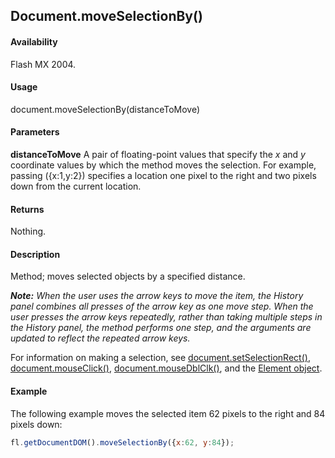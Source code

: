 ## Document.moveSelectionBy()

#### Availability

Flash MX 2004.

#### Usage

document.moveSelectionBy(distanceToMove)

#### Parameters

**distanceToMove** A pair of floating-point values that specify the *x* and *y* coordinate values by which the method moves the selection. For example, passing ({x:1,y:2}) specifies a location one pixel to the right and two pixels down from the current location.

#### Returns

Nothing.

#### Description

Method; moves selected objects by a specified distance.

***Note:** When the user uses the arrow keys to move the item, the History panel combines all presses of the arrow key as one move step. When the user presses the arrow keys repeatedly, rather than taking multiple steps in the History panel, the method performs one step, and the arguments are updated to reflect the repeated arrow keys.*

For information on making a selection, see [document.setSelectionRect()](../Document_object/docu9689.md), [document.mouseClick()](../Document_object/docum130.md), [document.mouseDblClk()](../Document_object/docum140.md), and the [Element object](../Element_object/element_summary.md).

#### Example

The following example moves the selected item 62 pixels to the right and 84 pixels down:

```javascript
fl.getDocumentDOM().moveSelectionBy({x:62, y:84});

```
